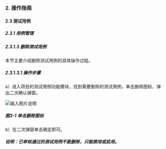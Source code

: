 ### 2. 操作指南

#### 2.3 测试用例

##### 2.3.1 用例管理

##### 2.3.1.3 删除测试用例

本节主要介绍删除测试用例的具体操作过程。

##### 2.3.1.3.1 操作步骤

a）进入项目的测试用例功能模块，找到需要删除的测试用例，单击删除图标，弹出二次确认弹窗。

![输入图片说明](../../../../images/SoFlu%E5%85%A8%E8%87%AA%E5%8A%A8%E6%B5%8B%E8%AF%95%E5%B9%B3%E5%8F%B0%E6%95%99%E7%A8%8B/2.%20%E6%93%8D%E4%BD%9C%E6%8C%87%E5%8D%97/3.%20%E6%B5%8B%E8%AF%95%E7%94%A8%E4%BE%8B/1.%20%E7%94%A8%E4%BE%8B%E7%AE%A1%E7%90%86/3-1.png)

##### 图3-1 单击删除图标

b）在二次弹窗单击确定即可。

##### 说明：已审核通过的测试用例不能删除，只能禁用或启用。
